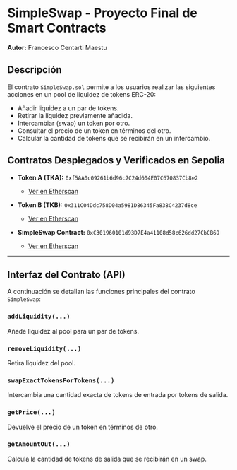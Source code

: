 # SimpleSwap - Proyecto Final de Smart Contracts

**Autor:** Francesco Centarti Maestu

## Descripción

El contrato `SimpleSwap.sol` permite a los usuarios realizar las siguientes acciones en un pool de liquidez de tokens ERC-20:

- Añadir liquidez a un par de tokens.
- Retirar la liquidez previamente añadida.
- Intercambiar (swap) un token por otro.
- Consultar el precio de un token en términos del otro.
- Calcular la cantidad de tokens que se recibirán en un intercambio.

## Contratos Desplegados y Verificados en Sepolia

- **Token A (TKA):** `0xf5AA0c09261b6d96c7C24d604E07C670837Cb8e2`
  - [Ver en Etherscan](https://sepolia.etherscan.io/address/0xf5AA0c09261b6d96c7C24d604E07C670837Cb8e2#code)

- **Token B (TKB):** `0x311C04Ddc758D04a5981D86345Fa838C4237d8ce`
  - [Ver en Etherscan](https://sepolia.etherscan.io/address/0x311C04Ddc758D04a5981D86345Fa838C4237d8ce#code)

- **SimpleSwap Contract:** `0xC301960101d93D7E4a41108d58c626dd27CbCB69`
  - [Ver en Etherscan](https://sepolia.etherscan.io/address/0xC301960101d93D7E4a41108d58c626dd27CbCB69#code)

---

## Interfaz del Contrato (API)

A continuación se detallan las funciones principales del contrato `SimpleSwap`:

### `addLiquidity(...)`
Añade liquidez al pool para un par de tokens.

### `removeLiquidity(...)`
Retira liquidez del pool.

### `swapExactTokensForTokens(...)`
Intercambia una cantidad exacta de tokens de entrada por tokens de salida.

### `getPrice(...)`
Devuelve el precio de un token en términos de otro.

### `getAmountOut(...)`
Calcula la cantidad de tokens de salida que se recibirán en un swap.

